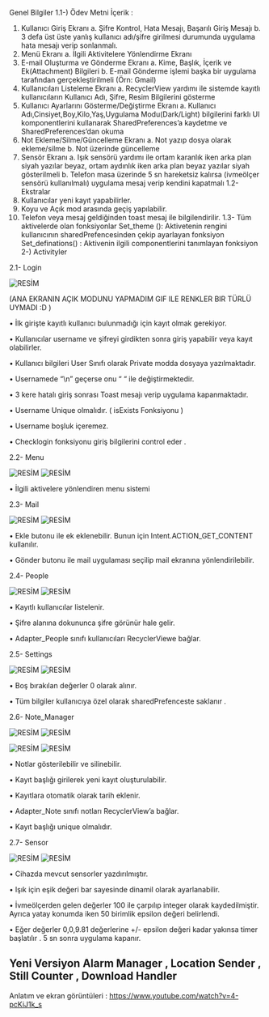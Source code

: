 Genel Bilgiler
1.1-) Ödev Metni
İçerik :
1. Kullanıcı Giriş Ekranı
a. Şifre Kontrol, Hata Mesajı, Başarılı Giriş Mesajı
b. 3 defa üst üste yanlış kullanıcı adı/şifre girilmesi durumunda uygulama hata mesajı verip
sonlanmalı.
2. Menü Ekranı
a. İlgili Aktivitelere Yönlendirme Ekranı
3. E-mail Oluşturma ve Gönderme Ekranı
a. Kime, Başlık, İçerik ve Ek(Attachment) Bilgileri
b. E-mail Gönderme işlemi başka bir uygulama tarafından gerçekleştirilmeli (Örn: Gmail)
4. Kullanıcıları Listeleme Ekranı
a. RecyclerView yardımı ile sistemde kayıtlı kullanıcıların Kullanıcı Adı, Şifre, Resim
Bilgilerini gösterme
5. Kullanıcı Ayarlarını Gösterme/Değiştirme Ekranı
a. Kullanıcı Adı,Cinsiyet,Boy,Kilo,Yaş,Uygulama Modu(Dark/Light) bilgilerini farklı UI
komponentlerini kullanarak SharedPreferences’a kaydetme ve SharedPreferences’dan
okuma
6. Not Ekleme/Silme/Güncelleme Ekranı
a. Not yazıp dosya olarak ekleme/silme
b. Not üzerinde güncelleme
7. Sensör Ekranı
a. Işık sensörü yardımı ile ortam karanlık iken arka plan siyah yazılar beyaz, ortam
aydınlık iken arka plan beyaz yazılar siyah gösterilmeli
b. Telefon masa üzerinde 5 sn hareketsiz kalırsa (ivmeölçer sensörü kullanılmalı)
uygulama mesaj verip kendini kapatmalı
1.2- Ekstralar
1.	Kullanıcılar yeni kayıt yapabilirler.
2.	Koyu ve Açık mod arasında geçiş yapılabilir.
3.	Telefon veya mesaj geldiğinden toast mesaj ile bilgilendirilir.
1.3- Tüm aktivelerde olan fonksiyonlar
Set_theme (): Aktivetenin rengini kullanıcının sharedPrefencesinden çekip ayarlayan fonksiyon
Set_definations() : Aktivenin ilgili componentlerini tanımlayan fonksiyon
2-) Activityler


2.1- Login


![RESİM](/images/Login.png)

  
(ANA EKRANIN AÇIK MODUNU YAPMADIM GIF ILE RENKLER BIR TÜRLÜ UYMADI :D ) 

•	İlk girişte kayıtlı kullanıcı bulunmadığı için kayıt olmak gerekiyor.

•	Kullanıcılar username ve şifreyi girdikten sonra giriş yapabilir veya kayıt olabilirler. 

•	Kullanıcı bilgileri User Sınıfı olarak Private modda dosyaya yazılmaktadır.

•	Usernamede “\n” geçerse onu “ “ ile değiştirmektedir.

•	3 kere hatalı giriş sonrası Toast mesajı verip uygulama kapanmaktadır.

•	Username Unique olmalıdır. ( isExists Fonksiyonu )

•	Username boşluk içeremez. 


•	Checklogin fonksiyonu giriş bilgilerini control eder .

2.2- Menu

![RESİM](/images/Menu-dark.png)
![RESİM](/images/Menu-light.png)
  
•	İlgili aktivelere yönlendiren menu sistemi


2.3-  Mail

![RESİM](/images/mail-dark.png)
![RESİM](/images/mail-light.png)

•	Ekle butonu ile ek eklenebilir. Bunun için Intent.ACTION_GET_CONTENT kullanılır.

•	Gönder butonu ile mail uygulaması seçilip mail ekranına yönlendirilebilir.







2.4-  People

![RESİM](/images/people-dark.png)
![RESİM](/images/people-lightpng.png )

•	Kayıtlı kullanıcılar listelenir.

•	Şifre alanına dokununca şifre görünür hale gelir.

•	Adapter_People sınıfı kullanıcıları RecyclerViewe bağlar.




2.5- Settings

 ![RESİM](/images/settings-dark.png)
![RESİM](/images/settings-light.png )

•	Boş bırakılan değerler 0 olarak alınır.

•	Tüm bilgiler kullanıcıya özel olarak sharedPrefenceste saklanır .



2.6- Note_Manager

![RESİM](/images/note-1-dark.png)
![RESİM](/images/note-1-light.png )

![RESİM](/images/note-2-dark.png)
![RESİM](/images/note-2-light.png )

•	Notlar gösterilebilir ve silinebilir.

•	Kayıt başlığı girilerek yeni kayıt oluşturulabilir.

•	Kayıtlara otomatik olarak tarih eklenir.

•	Adapter_Note sınıfı notları RecyclerView’a bağlar.

•	Kayıt başlığı unique olmalıdır.






2.7- Sensor

![RESİM](/images/sensor1.png)
![RESİM](/images/sensor2.png )
  
  
•	Cihazda mevcut sensorler yazdırılmıştır.

•	Işık için eşik değeri bar sayesinde dinamil olarak ayarlanabilir.

•	İvmeölçerden gelen değerler 100 ile çarpılıp integer olarak kaydedilmiştir. Ayrıca yatay konumda iken 50 birimlik epsilon değeri belirlendi.

•	Eğer değerler 0,0,9.81 değerlerine +/- epsilon değeri kadar yakınsa timer başlatılır  . 5 sn sonra uygulama kapanır.




## Yeni Versiyon Alarm Manager , Location Sender , Still Counter , Download Handler

Anlatım ve ekran görüntüleri : https://www.youtube.com/watch?v=4-pcKiJ1k_s

